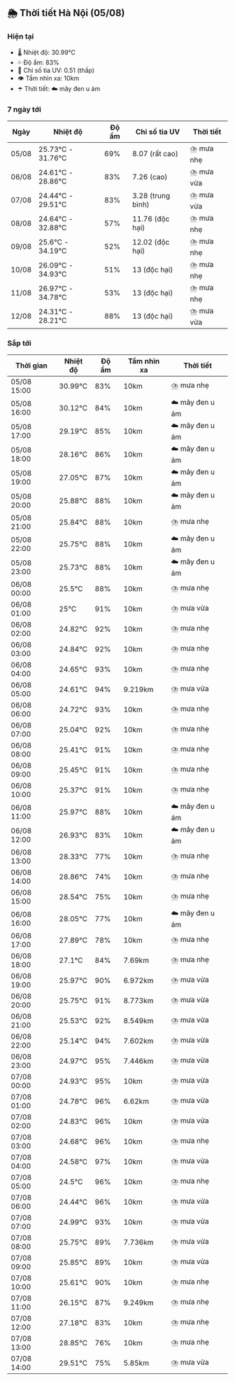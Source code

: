 ## 🌦️ Thời tiết Hà Nội (05/08)

### Hiện tại

- 🌡️ Nhiệt độ: 30.99℃
- 💦 Độ ẩm: 83%
- 🌟 Chỉ số tia UV: 0.51 (thấp)
- 👁️ Tầm nhìn xa: 10km
- ☂️ Thời tiết: ☁️ mây đen u ám

### 7 ngày tới

| Ngày | Nhiệt độ | Độ ẩm | Chỉ số tia UV | Thời tiết |
| --- | --- | --- | --- | --- |
| 05/08 | 25.73℃ - 31.76℃ | 69% | 8.07 (rất cao) | ⛈️ mưa nhẹ |
| 06/08 | 24.61℃ - 28.86℃ | 83% | 7.26 (cao) | ⛈️ mưa vừa |
| 07/08 | 24.44℃ - 29.51℃ | 83% | 3.28 (trung bình) | ⛈️ mưa vừa |
| 08/08 | 24.64℃ - 32.88℃ | 57% | 11.76 (độc hại) | ⛈️ mưa nhẹ |
| 09/08 | 25.6℃ - 34.19℃ | 52% | 12.02 (độc hại) | ⛈️ mưa nhẹ |
| 10/08 | 26.09℃ - 34.93℃ | 51% | 13 (độc hại) | ⛈️ mưa nhẹ |
| 11/08 | 26.97℃ - 34.78℃ | 53% | 13 (độc hại) | ⛈️ mưa nhẹ |
| 12/08 | 24.31℃ - 28.21℃ | 88% | 13 (độc hại) | ⛈️ mưa vừa |

### Sắp tới

| Thời gian | Nhiệt độ | Độ ẩm | Tầm nhìn xa | Thời tiết |
| --- | --- | --- | --- | --- |
| 05/08 15:00 | 30.99℃ | 83% | 10km | ⛈️ mưa nhẹ |
| 05/08 16:00 | 30.12℃ | 84% | 10km | ☁️ mây đen u ám |
| 05/08 17:00 | 29.19℃ | 85% | 10km | ☁️ mây đen u ám |
| 05/08 18:00 | 28.16℃ | 86% | 10km | ☁️ mây đen u ám |
| 05/08 19:00 | 27.05℃ | 87% | 10km | ☁️ mây đen u ám |
| 05/08 20:00 | 25.88℃ | 88% | 10km | ☁️ mây đen u ám |
| 05/08 21:00 | 25.84℃ | 88% | 10km | ⛈️ mưa nhẹ |
| 05/08 22:00 | 25.75℃ | 88% | 10km | ☁️ mây đen u ám |
| 05/08 23:00 | 25.73℃ | 88% | 10km | ☁️ mây đen u ám |
| 06/08 00:00 | 25.5℃ | 88% | 10km | ⛈️ mưa nhẹ |
| 06/08 01:00 | 25℃ | 91% | 10km | ⛈️ mưa vừa |
| 06/08 02:00 | 24.82℃ | 92% | 10km | ⛈️ mưa nhẹ |
| 06/08 03:00 | 24.84℃ | 92% | 10km | ⛈️ mưa nhẹ |
| 06/08 04:00 | 24.65℃ | 93% | 10km | ⛈️ mưa nhẹ |
| 06/08 05:00 | 24.61℃ | 94% | 9.219km | ⛈️ mưa vừa |
| 06/08 06:00 | 24.72℃ | 93% | 10km | ⛈️ mưa nhẹ |
| 06/08 07:00 | 25.04℃ | 92% | 10km | ⛈️ mưa nhẹ |
| 06/08 08:00 | 25.41℃ | 91% | 10km | ⛈️ mưa nhẹ |
| 06/08 09:00 | 25.45℃ | 91% | 10km | ⛈️ mưa nhẹ |
| 06/08 10:00 | 25.37℃ | 91% | 10km | ⛈️ mưa nhẹ |
| 06/08 11:00 | 25.97℃ | 88% | 10km | ☁️ mây đen u ám |
| 06/08 12:00 | 26.93℃ | 83% | 10km | ☁️ mây đen u ám |
| 06/08 13:00 | 28.33℃ | 77% | 10km | ⛈️ mưa nhẹ |
| 06/08 14:00 | 28.86℃ | 74% | 10km | ⛈️ mưa nhẹ |
| 06/08 15:00 | 28.54℃ | 75% | 10km | ⛈️ mưa nhẹ |
| 06/08 16:00 | 28.05℃ | 77% | 10km | ☁️ mây đen u ám |
| 06/08 17:00 | 27.89℃ | 78% | 10km | ⛈️ mưa nhẹ |
| 06/08 18:00 | 27.1℃ | 84% | 7.69km | ⛈️ mưa nhẹ |
| 06/08 19:00 | 25.97℃ | 90% | 6.972km | ⛈️ mưa vừa |
| 06/08 20:00 | 25.75℃ | 91% | 8.773km | ⛈️ mưa vừa |
| 06/08 21:00 | 25.53℃ | 92% | 8.549km | ⛈️ mưa vừa |
| 06/08 22:00 | 25.14℃ | 94% | 7.602km | ⛈️ mưa vừa |
| 06/08 23:00 | 24.97℃ | 95% | 7.446km | ⛈️ mưa vừa |
| 07/08 00:00 | 24.93℃ | 95% | 10km | ⛈️ mưa vừa |
| 07/08 01:00 | 24.78℃ | 96% | 6.62km | ⛈️ mưa vừa |
| 07/08 02:00 | 24.83℃ | 96% | 10km | ⛈️ mưa vừa |
| 07/08 03:00 | 24.68℃ | 96% | 10km | ⛈️ mưa nhẹ |
| 07/08 04:00 | 24.58℃ | 97% | 10km | ⛈️ mưa vừa |
| 07/08 05:00 | 24.5℃ | 96% | 10km | ⛈️ mưa nhẹ |
| 07/08 06:00 | 24.44℃ | 96% | 10km | ⛈️ mưa vừa |
| 07/08 07:00 | 24.99℃ | 93% | 10km | ⛈️ mưa vừa |
| 07/08 08:00 | 25.75℃ | 89% | 7.736km | ⛈️ mưa vừa |
| 07/08 09:00 | 25.85℃ | 89% | 10km | ⛈️ mưa vừa |
| 07/08 10:00 | 25.61℃ | 90% | 10km | ⛈️ mưa nhẹ |
| 07/08 11:00 | 26.15℃ | 87% | 9.249km | ⛈️ mưa nhẹ |
| 07/08 12:00 | 27.18℃ | 83% | 10km | ⛈️ mưa nhẹ |
| 07/08 13:00 | 28.85℃ | 76% | 10km | ⛈️ mưa nhẹ |
| 07/08 14:00 | 29.51℃ | 75% | 5.85km | ⛈️ mưa vừa |
